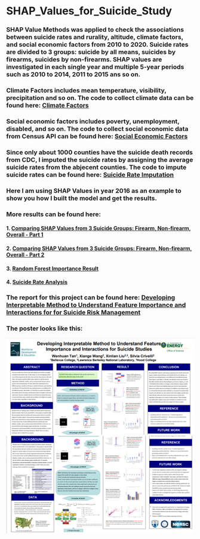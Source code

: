 # SHAP_Values_for_Suicide_Study
### SHAP Value Methods was applied to check the associations between suicide rates and rurality, altitude, climate factors, and social economic factors from 2010 to 2020. Suicide rates are divided to 3 groups: suicide by all means, suicides by firearms, suicides by non-firearms. SHAP values are investigated in each single year and multiple 5-year periods such as 2010 to 2014, 2011 to 2015 ans so on.

### Climate Factors includes mean temperature, visibility, precipitation and so on. The code to collect climate data can be found here:  [Climate Factors](https://github.com/Wenhuan2516/Climate-Data-Scraping)
### Social economic factors includes poverty, unemployment, disabled, and so on. The code to collect social economic data from Census API can be found here: [Social Economic Factors](https://github.com/Wenhuan2516/Census-API-data-collection)
### Since only about 1000 counties have the suicide death records from CDC, I imputed the suicide rates by assigning the average suicide rates from the abjecent counties. The code to impute suicide rates can be found here: [Suicide Rate Imputation](https://github.com/Wenhuan2516/SuicideRatesDataImputation)
### Here I am using SHAP Values in year 2016 as an example to show you how I built the model and get the results.
### More results can be found here: 
#### 1. [Comparing SHAP Values from 3 Suicide Groups: Firearm, Non-firearm, Overall - Part 1](https://docs.google.com/document/d/1a5n9hVakSRV7vyuA8BnJeFJOQsP3kQMCQUoidGKAG7Y/edithttps://docs.google.com/spreadsheets/d/1GFkTjwwtsrosPP1TxGRUbvjTnRfd93Ue7KA-q9mi0_0/edit?usp=sharing)
#### 2. [Comparing SHAP Values from 3 Suicide Groups: Firearm, Non-firearm, Overall - Part 2](https://docs.google.com/spreadsheets/d/1KJ320LvVQbWP12vRKhsnmRINnWyhSWS0I8k6j6rvGTo/edit?usp=sharing)
#### 3. [Random Forest Importance Result](https://docs.google.com/spreadsheets/d/1czFfLy2hyC_0OMusSJ3q0do9tUBPt-lNBH9LBqu_M00/edit?usp=sharing)
#### 4. [Suicide Rate Analysis](https://docs.google.com/spreadsheets/d/1AwO5qR4En9ASxsBAuejjg8Yq8GP-LyQqsUhbX7E2VKg/edit?usp=sharing)

### The report for this project can be found here: [Developing Interpretable Method to Understand Feature Importance and Interactions for for Suicide Risk Management](https://docs.google.com/document/d/1a5n9hVakSRV7vyuA8BnJeFJOQsP3kQMCQUoidGKAG7Y/edit?usp=sharing)
### The poster looks like this:
<img src="https://github.com/Wenhuan2516/SHAP_Values_for_Suicide_Study/blob/main/poster1.png" alt="County Adjacent File" title="Poster1">
<img src="https://github.com/Wenhuan2516/SHAP_Values_for_Suicide_Study/blob/main/poster2.png" alt="County Adjacent File" title="Poster2">
